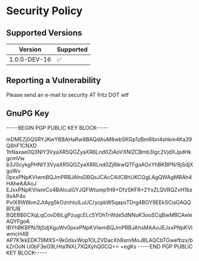 # Security Policy

## Supported Versions

| Version | Supported          |
| ------- | ------------------ |
| 1.0.0-DEV-16   | :white_check_mark: |


## Reporting a Vulnerability

Please send an e-mail to security AT fritz DOT wtf

## GnuPG Key

-----BEGIN PGP PUBLIC KEY BLOCK-----

mDMEZj0QSRYJKwYBBAHaRw8BAQdAuM8wbSKGp1zBm6lbn4shkm4Ka39Q8hF1CNXD
1hNaxae0Q3NlY3VyaXR5QGZyaXR6Lnd0ZiAoVXNlZCBmb3Igc2VjdXJpdHkgcmVw
b3J0cykgPHNlY3VyaXR5QGZyaXR6Lnd0Zj6IkwQTFgoAOxYhBKBPN/9jSdjXguWv
0pxxPNpKVlwmBQJmPRBJAhsDBQsJCAcCAiICBhUKCQgLAgQWAgMBAh4HAheAAAoJ
EJxxPNpKVlwmCo4BAIcuIGYJQFWtump1H9+DfzSKFR+2YxZLQVRQZvH1bz9xAP4o
PvIX9W6bm2JtAyg5kOznhtuILuUC/ycpbW5qapxTDrg4BGY9EEkSCisGAQQBl1UB
BQEBB0CXqLqCovD6iLgPzugcELc5YOhTrWdeSdNNuK3ooSCqBwMBCAeIeAQYFgoA
IBYhBKBPN/9jSdjXguWv0pxxPNpKVlwmBQJmPRBJAhsMAAoJEJxxPNpKVlwmcH4B
AP7K1kkEDK79MXS+9k0dsxWop1OLZVDacXh8smiMoJBLAQCbTGwefbzx/bkZrOoN
U0bF3eG9LHta1NXL7XQXyhQ0CQ==
=egKs
-----END PGP PUBLIC KEY BLOCK-----
